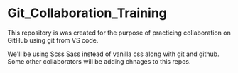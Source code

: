 # Git_Collaboration_Training
This repository is was created for the purpose of practicing collaboration on GitHub using git from VS code.

We'll be using Scss Sass instead of vanilla css along with git and github. Some other collaborators will be adding chnages to this repos.
